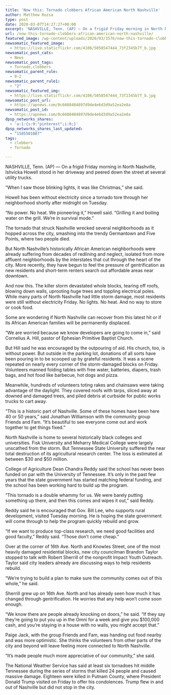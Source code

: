 ```yaml
---
title: 'Now this: Tornado clobbers African American North Nashville'
author: Matthew Rozsa
type: post
date: 2020-03-07T14:27:27+00:00
excerpt: 'NASHVILLE, Tenn. (AP) — On a frigid Friday morning in North Nashville, Ishvicka Howell stood in her driveway and peered down the street at several utility trucks.“When I saw those blinking lights, it was like Christmas,” she said. Howell has been without electricity since a tornado tore through her neighborhood shortly after midnight on Tuesday.“No&hellip;'
url: /now-this-tornado-clobbers-african-american-north-nashville/
featured_image: /wp-content/uploads/2020/03/3576/now-this-tornado-clobbers-african-american-north-nashville.jpg
newsomatic_featured_image:
  - https://live.staticflickr.com/4106/5058547444_73f2345b7f_b.jpg
newsomatic_post_cats:
  - News
newsomatic_post_tags:
  - Tornado,clobbers
newsomatic_parent_rule:
  - 0-2
newsomatic_parent_rule1:
  - "2"
newsomatic_featured_img:
  - https://live.staticflickr.com/4106/5058547444_73f2345b7f_b.jpg
newsomatic_post_url:
  - https://apnews.com/0c6608484897d9de4e6d3d9a52ea2e8a
newsomatic_post_id:
  - https://apnews.com/0c6608484897d9de4e6d3d9a52ea2e8a
dpsp_networks_shares:
  - 'a:1:{s:9:"pinterest";i:0;}'
dpsp_networks_shares_last_updated:
  - "1585501087"
tags:
  - clobbers
  - Tornado

---
```

<div class="Article" data-key="article">
  <p class="Component-root-0-2-77 Component-p-0-2-69">
    NASHVILLE, Tenn. (AP) — On a frigid Friday morning in North Nashville, Ishvicka Howell stood in her driveway and peered down the street at several utility trucks.
  </p>
  
  <p class="Component-root-0-2-77 Component-p-0-2-69">
    “When I saw those blinking lights, it was like Christmas,” she said.
  </p>
  
  <p class="Component-root-0-2-77 Component-p-0-2-69">
    Howell has been without electricity since a tornado tore through her neighborhood shortly after midnight on Tuesday.
  </p>
  
  <p class="Component-root-0-2-77 Component-p-0-2-69">
    “No power. No heat. We pioneering it,” Howell said. “Grilling it and boiling water on the grill. We’re in survival mode.”
  </p>
  
  <p class="Component-root-0-2-77 Component-p-0-2-69">
    The tornado that struck Nashville wrecked several neighborhoods as it hopped across the city, smashing into the trendy Germantown and Five Points, where two people died.
  </p>
  
  <div data-key="ad-placeholder" id="div-gpt-ad-1470255291270-0" class="DFPSlot Component-dfp-0-2-73 Component-ad-0-2-39">
  </div>
  
  <p class="Component-root-0-2-77 Component-p-0-2-69">
    But North Nashville’s historically African American neighborhoods were already suffering from decades of redlining and neglect, isolated from more affluent neighborhoods by the interstates that cut through the heart of the city. More recently, they have begun to feel the pressure of gentrification as new residents and short-term renters search out affordable areas near downtown.
  </p>
  
  <p class="Component-root-0-2-77 Component-p-0-2-69">
    And now this. The killer storm devastated whole blocks, tearing off roofs, blowing down walls, uprooting huge trees and toppling electrical poles. While many parts of North Nashville had little storm damage, most residents were still without electricity Friday. No lights. No heat. And no way to store or cook food.
  </p>
  
  <p class="Component-root-0-2-77 Component-p-0-2-69">
    Some are wondering if North Nashville can recover from this latest hit or if its African American families will be permanently displaced.
  </p>
  
  <p class="Component-root-0-2-77 Component-p-0-2-69">
    “We are worried because we know developers are going to come in,” said Cornelius A. Hill, pastor of Ephesian Primitive Baptist Church.
  </p>
  
  <p class="Component-root-0-2-77 Component-p-0-2-69">
    But Hill said he was encouraged by the outpouring of aid. His church, too, is without power. But outside in the parking lot, donations of all sorts have been pouring in to be scooped up by grateful residents. It was a scene repeated on nearly every corner of the storm-damaged blocks on Friday. Volunteers manned folding tables with free water, batteries, diapers, trash bags, and hot food like barbecue, hot dogs and pizza.
  </p>
  
  <p class="Component-root-0-2-77 Component-p-0-2-69">
    Meanwhile, hundreds of volunteers toting rakes and chainsaws were taking advantage of the daylight. They covered roofs with tarps, sliced away at downed and damaged trees, and piled debris at curbside for public works trucks to cart away.
  </p>
  
  <p class="Component-root-0-2-77 Component-p-0-2-69">
    “This is a historic part of Nashville. Some of these homes have been here 40 or 50 years,” said Jonathan Williamson with the community group Friends and Fam. “It’s beautiful to see everyone come out and work together to get things fixed.”
  </p>
  
  <div data-key="ad-placeholder" id="div-gpt-ad-1470255291270-1" class="DFPSlot Component-dfp-0-2-73 Component-ad-0-2-39">
  </div>
  
  <p class="Component-root-0-2-77 Component-p-0-2-69">
    North Nashville is home to several historically black colleges and universities. Fisk University and Meharry Medical College were largely unscathed from the storm. But Tennessee State University suffered the near total destruction of its agricultural research center. The loss is estimated at between $30 and $50 million.
  </p>
  
  <p class="Component-root-0-2-77 Component-p-0-2-69">
    College of Agriculture Dean Chandra Reddy said the school has never been funded on par with the University of Tennessee. It’s only in the past few years that the state government has started matching federal funding, and the school has been working hard to build up the program.
  </p>
  
  <p class="Component-root-0-2-77 Component-p-0-2-69">
    “This tornado is a double whammy for us. We were barely putting something up there, and then this comes and wipes it out,” said Reddy.
  </p>
  
  <p class="Component-root-0-2-77 Component-p-0-2-69">
    Reddy said he is encouraged that Gov. Bill Lee, who supports rural development, visited Tuesday morning. He is hoping the state government will come through to help the program quickly rebuild and grow.
  </p>
  
  <p class="Component-root-0-2-77 Component-p-0-2-69">
    “If we want to produce top-class research, we need good facilities and good faculty,” Reddy said. “Those don’t come cheap.”
  </p>
  
  <p class="Component-root-0-2-77 Component-p-0-2-69">
    Over at the corner of 16th Ave. North and Knowles Street, one of the most heavily damaged residential blocks, new city councilman Brandon Taylor stopped to talk with Robert Sherrill of the nonprofit Impact Youth Outreach. Taylor said city leaders already are discussing ways to help residents rebuild.
  </p>
  
  <p class="Component-root-0-2-77 Component-p-0-2-69">
    “We’re trying to build a plan to make sure the community comes out of this whole,” he said.
  </p>
  
  <p class="Component-root-0-2-77 Component-p-0-2-69">
    Sherrill grew up on 16th Ave. North and has already seen how much it has changed through gentrification. He worries that any help won’t come soon enough.
  </p>
  
  <p class="Component-root-0-2-77 Component-p-0-2-69">
    “We know there are people already knocking on doors,” he said. “If they say they’re going to put you up in the Omni for a week and give you $100,000 cash, and you’re staying in a house with no walls, you might accept that.”
  </p>
  
  <p class="Component-root-0-2-77 Component-p-0-2-69">
    Paige Jack, with the group Friends and Fam, was handing out food nearby and was more optimistic. She thinks the volunteers from other parts of the city and beyond will leave feeling more connected to North Nashville.
  </p>
  
  <p class="Component-root-0-2-77 Component-p-0-2-69">
    “It’s made people much more appreciative of our community,” she said.
  </p>
  
  <p class="Component-root-0-2-77 Component-p-0-2-69">
    The National Weather Service has said at least six tornadoes hit middle Tennessee during the series of storms that killed 24 people and caused massive damage. Eighteen were killed in Putnam County, where President Donald Trump visited on Friday to offer his condolences. Trump flew in and out of Nashville but did not stop in the city.
  </p>
</div>
